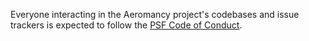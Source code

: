 Everyone interacting in the Aeromancy project's codebases and issue trackers is
expected to follow the [PSF Code of
Conduct](https://www.python.org/psf/conduct/).
